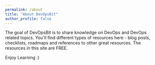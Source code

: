 ```yaml
---
permalink: /about
title: "About DevOpsBit"
author_profile: false
---
```


The goal of DevOpsBit is to share knowledge on DevOps and DevOps related topics. You'll find different types of resources here - blog posts, checklists, roadmaps and references to other great resources. The resources in this site are FREE.

Enjoy Learning :)

